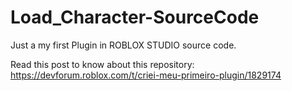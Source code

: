 # Load_Character-SourceCode
Just a my first Plugin in ROBLOX STUDIO source code.

Read this post to know about this repository: https://devforum.roblox.com/t/criei-meu-primeiro-plugin/1829174
